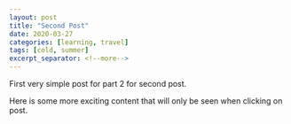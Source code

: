 ```yaml
---
layout: post
title: "Second Post"
date: 2020-03-27
categories: [learning, travel]
tags: [cold, summer]
excerpt_separator: <!--more-->
---
```


First very simple post for part 2 for second post.

<!--more-->

Here is some more exciting content that will only be seen when clicking on
post.

